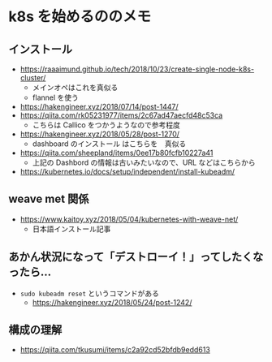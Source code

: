 # k8s を始めるののメモ

## インストール

- https://raaaimund.github.io/tech/2018/10/23/create-single-node-k8s-cluster/
  - メインオペはこれを真似る
  - flannel を使う
- https://hakengineer.xyz/2018/07/14/post-1447/
- https://qiita.com/rk05231977/items/2c67ad47aecfd48c53ca
  - こちらは Callico をつかうようなので参考程度
- https://hakengineer.xyz/2018/05/28/post-1270/
  - dashboard のインストール はこちらを　真似る
- https://qiita.com/sheepland/items/0ee17b80fcfb10227a41
  - 上記の Dashbord の情報は古いみたいなので、URL などはこちらから
- https://kubernetes.io/docs/setup/independent/install-kubeadm/

## weave met 関係

- https://www.kaitoy.xyz/2018/05/04/kubernetes-with-weave-net/
  - 日本語インストール記事

## あかん状況になって「デストローイ！」ってしたくなったら…

- `sudo kubeadm reset` というコマンドがある
  - https://hakengineer.xyz/2018/05/24/post-1242/

## 構成の理解

- https://qiita.com/tkusumi/items/c2a92cd52bfdb9edd613
